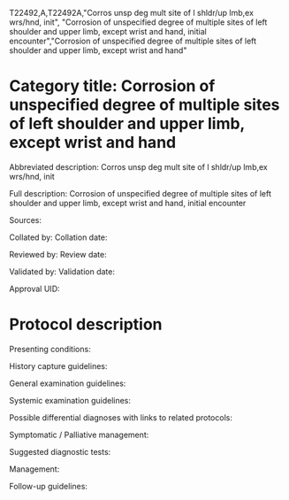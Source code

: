 T22492,A,T22492A,"Corros unsp deg mult site of l shldr/up lmb,ex wrs/hnd, init", "Corrosion of unspecified degree of multiple sites of left shoulder and upper limb, except wrist and hand, initial encounter","Corrosion of unspecified degree of multiple sites of left shoulder and upper limb, except wrist and hand"
# Category title: Corrosion of unspecified degree of multiple sites of left shoulder and upper limb, except wrist and hand

Abbreviated description: Corros unsp deg mult site of l shldr/up lmb,ex wrs/hnd, init

Full description: Corrosion of unspecified degree of multiple sites of left shoulder and upper limb, except wrist and hand, initial encounter

Sources:

Collated by:
Collation date:

Reviewed by:
Review date:

Validated by:
Validation date:

Approval UID:

# Protocol description

Presenting conditions:

History capture guidelines:

General examination guidelines:

Systemic examination guidelines:

Possible differential diagnoses with links to related protocols:

Symptomatic / Palliative management:

Suggested diagnostic tests:

Management:

Follow-up guidelines:
